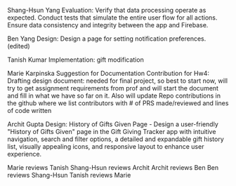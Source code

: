 Shang-Hsun Yang
Evaluation: Verify that data processing operate as expected. Conduct tests that simulate the entire user flow for all actions. Ensure data consistency and integrity between the app and Firebase.

Ben Yang
Design: Design a page for setting notification preferences. (edited) 

Tanish Kumar
Implementation: gift modification

Marie Karpinska
Suggestion for Documentation Contribution for Hw4: Drafting design document: needed for final project, so best to start now, will try to get assignment requirements from prof and will start the document and fill in what we have so far on it. Also will update Repo contributions in the github where we list contributors with # of PRS made/reviewed and lines of code written

Archit Gupta
Design: History of Gifts Given Page - Design a user-friendly "History of Gifts Given" page in the Gift Giving Tracker app with intuitive navigation, search and filter options, a detailed and expandable gift history list, visually appealing icons, and responsive layout to enhance user experience.


Marie reviews Tanish
Shang-Hsun reviews Archit
Archit reviews Ben
Ben reviews Shang-Hsun
Tanish reviews Marie
